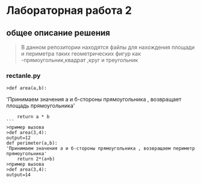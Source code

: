 # Лабораторная работа 2
## общее описание решения
> В данном репозитории находятся файлы для нахождения площади и периметра таких геометрических фигур как -прямоугольник,квадрат ,круг и треугольник
### rectanle.py
```
>def area(a,b):
```
'Принимаем значения а и б-стороны прямоугольника , возвращает площадь прямоугольника'
````
    return a * b
```
>пример вызова
>def area(3,4):
output=12
def perimeter(a,b):
'Принимаем значения а и б-стороны прямоугольника , возвращаем периметр прямоугольника'
    return 2*(a+b)
>пример вызова
>def area(3,4):
output=14
